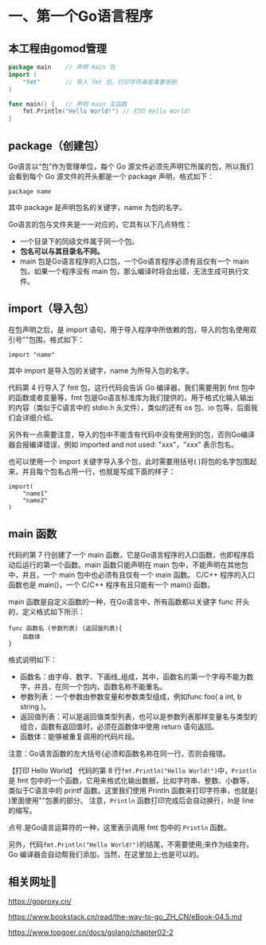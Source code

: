 # 一、第一个Go语言程序

## 本工程由gomod管理

```go
package main    // 声明 main 包
import (
	"fmt"       // 导入 fmt 包，打印字符串是需要用到
)

func main() {   // 声明 main 主函数
	fmt.Println("Hello World!") // 打印 Hello World!
}

```


## package（创建包）

Go语言以“包”作为管理单位，每个 Go 源文件必须先声明它所属的包，所以我们会看到每个 Go 源文件的开头都是一个 package 声明，格式如下：
```
package name
```
其中 package 是声明包名的关键字，name 为包的名字。

Go语言的包与文件夹是一一对应的，它具有以下几点特性：
- 一个目录下的同级文件属于同一个包。
- **包名可以与其目录名不同。**
- main 包是Go语言程序的入口包，一个Go语言程序必须有且仅有一个 main 包。如果一个程序没有 main 包，那么编译时将会出错，无法生成可执行文件。


## import（导入包）

在包声明之后，是 import 语句，用于导入程序中所依赖的包，导入的包名使用双引号""包围，格式如下：
```
import "name"
```
其中 import 是导入包的关键字，name 为所导入包的名字。

代码第 4 行导入了 fmt 包，这行代码会告诉 Go 编译器，我们需要用到 fmt 包中的函数或者变量等，fmt 包是Go语言标准库为我们提供的，用于格式化输入输出的内容（类似于C语言中的 stdio.h 头文件），类似的还有 os 包、io 包等，后面我们会详细介绍。

另外有一点需要注意，导入的包中不能含有代码中没有使用到的包，否则Go编译器会报编译错误，例如 imported and not used: "xxx"，"xxx" 表示包名。

也可以使用一个 import 关键字导入多个包，此时需要用括号( )将包的名字包围起来，并且每个包名占用一行，也就是写成下面的样子：
```
import(
    "name1"
    "name2"
)
```


## main 函数

代码的第 7 行创建了一个 main 函数，它是Go语言程序的入口函数，也即程序启动后运行的第一个函数。main 函数只能声明在 main 包中，不能声明在其他包中，并且，一个 main 包中也必须有且仅有一个 main 函数。
C/C++ 程序的入口函数也是 main()，一个 C/C++ 程序有且只能有一个 main() 函数。

main 函数是自定义函数的一种，在Go语言中，所有函数都以关键字 func 开头的，定义格式如下所示：
```
func 函数名 (参数列表) (返回值列表){
    函数体
}
```

格式说明如下：
- 函数名：由字母、数字、下画线_组成，其中，函数名的第一个字母不能为数字，并且，在同一个包内，函数名称不能重名。
- 参数列表：一个参数由参数变量和参数类型组成，例如func foo( a int, b string )。
- 返回值列表：可以是返回值类型列表，也可以是参数列表那样变量名与类型的组合，函数有返回值时，必须在函数体中使用 return 语句返回。
- 函数体：能够被重复调用的代码片段。

注意：Go语言函数的左大括号{必须和函数名称在同一行，否则会报错。


【打印 Hello World】
代码的第 8 行`fmt.Println("Hello World!")`中，`Println` 是 fmt 包中的一个函数，它用来格式化输出数据，比如字符串、整数、小数等，类似于C语言中的 printf 函数。这里我们使用 Println 函数来打印字符串，也就是( )里面使用""包裹的部分。
注意，`Println` 函数打印完成后会自动换行，ln是 line 的缩写。

点号.是Go语言运算符的一种，这里表示调用 fmt 包中的 `Println` 函数。

另外，代码`fmt.Println("Hello World!")`的结尾，不需要使用;来作为结束符，Go 编译器会自动帮我们添加，当然，在这里加上;也是可以的。


## 相关网址🚀

https://goproxy.cn/

https://www.bookstack.cn/read/the-way-to-go_ZH_CN/eBook-04.5.md

https://www.topgoer.cn/docs/golang/chapter02-2
